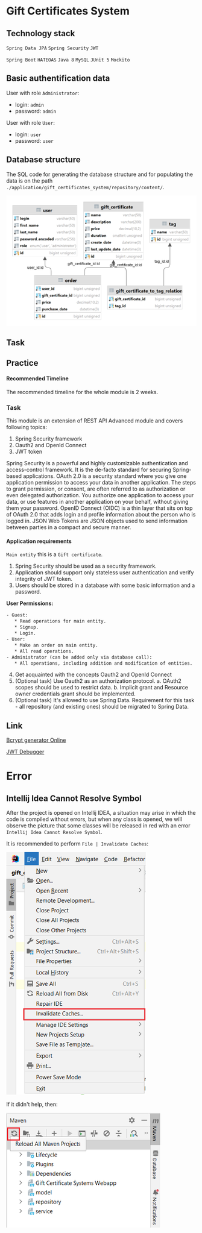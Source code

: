 # Gift Certificates System

## Technology stack
`Spring Data JPA` `Spring Security` `JWT`

`Spring Boot` `HATEOAS` `Java 8` `MySQL` `JUnit 5` `Mockito`

## Basic authentification data
User with role `Administrator`:  
- login: `admin`  
- password: `admin`

User with role `User`:  
- login: `user`  
- password: `user`

## Database structure
The SQL code for generating the database structure and for populating the data is on the path `./application/gift_certificates_system/repository/content/`.

![Database structure](./application/gift_certificates_system/repository/content/gift_certificates_system_db.png)

## Task

## Practice

#### Recommended Timeline
The recommended timeline for the whole module is 2 weeks.

### Task

This module is an extension of REST API Advanced module and covers following topics:

1. Spring Security framework
2. Oauth2 and OpenId Connect
3. JWT token

Spring Security is a powerful and highly customizable authentication and access-control framework. It is the de-facto standard for securing Spring-based applications. OAuth 2.0 is a security standard where you give one application permission to access your data in another application. The steps to grant permission, or consent, are often referred to as authorization or even delegated authorization. You authorize one application to access your data, or use features in another application on your behalf, without giving them your password. OpenID Connect (OIDC) is a thin layer that sits on top of OAuth 2.0 that adds login and profile information about the person who is logged in. JSON Web Tokens are JSON objects used to send information between parties in a compact and secure manner.

#### Application requirements

`Main entity` this is a `Gift certificate`.

1. Spring Security should be used as a security framework.
2. Application should support only stateless user authentication and verify integrity of JWT token.
3. Users should be stored in a database with some basic information and a password.

**User Permissions:**
```
- Guest:
   * Read operations for main entity.
   * Signup.
   * Login.
- User:
   * Make an order on main entity.
   * All read operations.
- Administrator (can be added only via database call):
   * All operations, including addition and modification of entities.
```

4. Get acquainted with the concepts Oauth2 and OpenId Connect
5. (Optional task) Use Oauth2 as an authorization protocol.
    a. OAuth2 scopes should be used to restrict data.
    b. Implicit grant and Resource owner credentials grant should be implemented.
6. (Optional task) It's allowed to use Spring Data. Requirement for this task - all repository (and existing ones) should be migrated to Spring Data.

## Link
[Bcrypt generator Online](https://bcrypt-generator.com)

[JWT Debugger](https://jwt.io/)

# Error
## Intellij Idea Cannot Resolve Symbol
After the project is opened on Intellij IDEA, a situation may arise in which the code is compiled without errors, but when any class is opened, we will observe the picture that some classes will be released in red with an error
`Intellij Idea Cannot Resolve Symbol`.  

It is recommended to perform `File | Invalidate Caches`:

![File | Invalidate Caches](./content/intellij_idea_file_invalidate_caches.png)

If it didn't help, then:  

![Maven](./content/maven_reload_all_maven_projects.png)